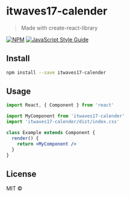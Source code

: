 # itwaves17-calender

> Made with create-react-library

[![NPM](https://img.shields.io/npm/v/itwaves17-calender.svg)](https://www.npmjs.com/package/itwaves17-calender) [![JavaScript Style Guide](https://img.shields.io/badge/code_style-standard-brightgreen.svg)](https://standardjs.com)

## Install

```bash
npm install --save itwaves17-calender
```

## Usage

```jsx
import React, { Component } from 'react'

import MyComponent from 'itwaves17-calender'
import 'itwaves17-calender/dist/index.css'

class Example extends Component {
  render() {
    return <MyComponent />
  }
}
```

## License

MIT © [](https://github.com/)
